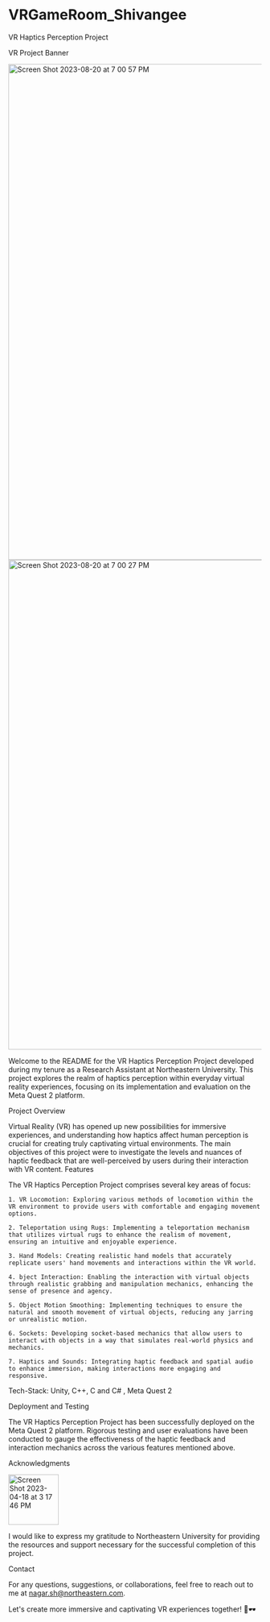 # VRGameRoom_Shivangee
VR Haptics Perception Project

VR Project Banner

<img width="985" alt="Screen Shot 2023-08-20 at 7 00 57 PM" src="https://github.com/ShivangeeNagar/VRGameRoom_Shivangee/assets/90488975/3e59fb8d-9329-464c-b0d9-fc836486af28">

<img width="973" alt="Screen Shot 2023-08-20 at 7 00 27 PM" src="https://github.com/ShivangeeNagar/VRGameRoom_Shivangee/assets/90488975/c80687bc-9795-4f83-be59-7f09f6e192b5">


Welcome to the README for the VR Haptics Perception Project developed during my tenure as a Research Assistant at Northeastern University. This project explores the realm of haptics perception within everyday virtual reality experiences, focusing on its implementation and evaluation on the Meta Quest 2 platform.

Project Overview

Virtual Reality (VR) has opened up new possibilities for immersive experiences, and understanding how haptics affect human perception is crucial for creating truly captivating virtual environments. The main objectives of this project were to investigate the levels and nuances of haptic feedback that are well-perceived by users during their interaction with VR content.
Features

The VR Haptics Perception Project comprises several key areas of focus:

    1. VR Locomotion: Exploring various methods of locomotion within the VR environment to provide users with comfortable and engaging movement options.

    2. Teleportation using Rugs: Implementing a teleportation mechanism that utilizes virtual rugs to enhance the realism of movement, ensuring an intuitive and enjoyable experience.

    3. Hand Models: Creating realistic hand models that accurately replicate users' hand movements and interactions within the VR world.

    4. bject Interaction: Enabling the interaction with virtual objects through realistic grabbing and manipulation mechanics, enhancing the sense of presence and agency.

    5. Object Motion Smoothing: Implementing techniques to ensure the natural and smooth movement of virtual objects, reducing any jarring or unrealistic motion.

    6. Sockets: Developing socket-based mechanics that allow users to interact with objects in a way that simulates real-world physics and mechanics.

    7. Haptics and Sounds: Integrating haptic feedback and spatial audio to enhance immersion, making interactions more engaging and responsive.

Tech-Stack:
Unity, C++, C and C# , Meta Quest 2

Deployment and Testing

The VR Haptics Perception Project has been successfully deployed on the Meta Quest 2 platform. Rigorous testing and user evaluations have been conducted to gauge the effectiveness of the haptic feedback and interaction mechanics across the various features mentioned above.

Acknowledgments

<img width="100" alt="Screen Shot 2023-04-18 at 3 17 46 PM" src="https://github.com/ShivangeeNagar/VRGameRoom_Shivangee/assets/90488975/6c811237-6096-4661-abf6-7687c7a88fa5">



I would like to express my gratitude to Northeastern University for providing the resources and support necessary for the successful completion of this project.

Contact

For any questions, suggestions, or collaborations, feel free to reach out to me at nagar.sh@northeastern.com.

Let's create more immersive and captivating VR experiences together! 🚀🕶️
